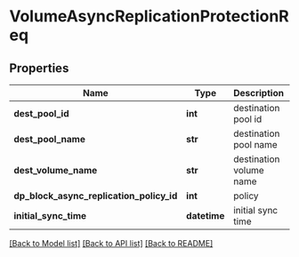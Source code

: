 # VolumeAsyncReplicationProtectionReq

## Properties
Name | Type | Description | Notes
------------ | ------------- | ------------- | -------------
**dest_pool_id** | **int** | destination pool id | 
**dest_pool_name** | **str** | destination pool name | 
**dest_volume_name** | **str** | destination volume name | 
**dp_block_async_replication_policy_id** | **int** | policy | 
**initial_sync_time** | **datetime** | initial sync time | [optional] 

[[Back to Model list]](../README.md#documentation-for-models) [[Back to API list]](../README.md#documentation-for-api-endpoints) [[Back to README]](../README.md)


